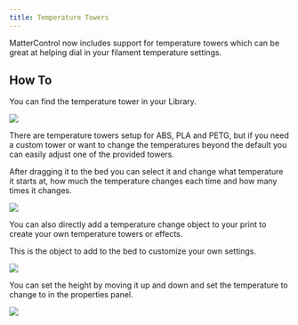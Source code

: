 ```yaml
---
title: Temperature Towers
---
```


MatterControl now includes support for temperature towers which can be great at helping dial in your filament temperature settings.

## How To

You can find the temperature tower in your Library.

![](https://lh3.googleusercontent.com/zZQdsWwqjH2pHsi-6Wm7x3LsSK2NbAkCxF7AsxhySL4kH8bV0RpmjgxVUxPkceAqOyUTMu9klSR7yMDkVocHUxl8_1qKi_nAxhbaHSI)

There are temperature towers setup for ABS, PLA and PETG, but if you need a custom tower or want to change the temperatures beyond the default you can easily adjust one of the provided towers.

After dragging it to the bed you can select it and change what temperature it starts at, how much the temperature changes each time and how many times it changes.

![](https://lh3.googleusercontent.com/TJqCcBga6-77RKI51kBNHwyFcmlSSsO1WfBLmqlY6oYpnLnFHVFoSY3YE5fsMt2igLV3j8TSzIL4nQmgXM40cVTPcfVFd4HkW5auGw)

You can also directly add a temperature change object to your print to create your own temperature towers or effects.

This is the object to add to the bed to customize your own settings.

![](https://lh3.googleusercontent.com/f1R0pqA1lngdyv1iPtt66F45HholU7Udvet9MkRQjSred8hum3PCI8-xw3BwBP3st3A-L1QNd9ePCxAB426XLiVOwg9CAh6cVSzk42s)

You can set the height by moving it up and down and set the temperature to change to in the properties panel.

![](https://lh3.googleusercontent.com/RwZmMVD6iyXXr100LD96IEuZZ3PsM9m1-IQEplb13INVJyb7Rpn9OZhST_0poFmE-fSpEQ_9c5HjynJOJ0UphWWk7iLPn1wz6FlgRn2H)
